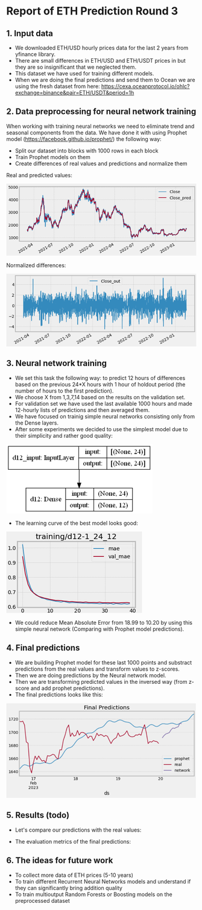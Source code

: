 # Report of ETH Prediction Round 3

## 1. Input data
- We downloaded ETH/USD hourly prices data for the last 2 years from yfinance library.
- There are small differences in ETH/USD and ETH/USDT prices in but they are so insignificant that we neglected them.
- This dataset we have used for training different models.
- When we are doing the final predictions and send them to Ocean we are using the fresh dataset from here: https://cexa.oceanprotocol.io/ohlc?exchange=binance&pair=ETH/USDT&period=1h 


## 2. Data preprocessing for neural network training
When working with training neural networks we need to eliminate trend and seasonal components from the data. We have done it with using Prophet model (https://facebook.github.io/prophet/) the following way:
- Split our dataset into blocks with 1000 rows in each block
- Train Prophet models on them
- Create differences of real values and predictions and normalize them

Real and predicted values:

![Screenshot](pictures/preprocess1.PNG)

Normalized differences:

![Screenshot](pictures/preprocess2.PNG)


## 3. Neural network training
- We set this task the following way: to predict 12 hours of differences based on the previous 24*X hours with 1 hour of holdout period (the number of hours to the first prediction). 
- We choose X from 1,3,7,14 based on the results on the validation set.
- For validation set we have used the last available 1000 hours and made 12-hourly lists of predictions and then averaged them.
- We have focused on trainig simple neural networks consisting only from the Dense layers.
- After some experiments we decided to use the simplest model due to their simplicity and rather good quality:

![Screenshot](pictures/network.PNG)

- The learning curve of the best model looks good:

![Screenshot](pictures/curve.PNG)

- We could reduce Mean Absolute Error from 18.99 to 10.20 by using this simple neural network (Comparing with Prophet model predictions). 


## 4. Final predictions

- We are building Prophet model for these last 1000 points and substract predictions from the real values and transform values to z-scores.
- Then we are doing predictions by the Neural network model.
- Then we are transforming predicted values in the inversed way (from z-score and add prophet predictions).
- The final predictions looks like this:

![Screenshot](pictures/preds.PNG)


## 5. Results (todo)

- Let's compare our predictions with the real values:


- The evaluation metrics of the final predictions:


## 6. The ideas for future work
- To collect more data of ETH prices (5-10 years)
- To train different Recurrent Neural Networks models and understand if they can significantly bring addition quality
- To train multioutput Random Forests or Boosting models on the preprocessed dataset